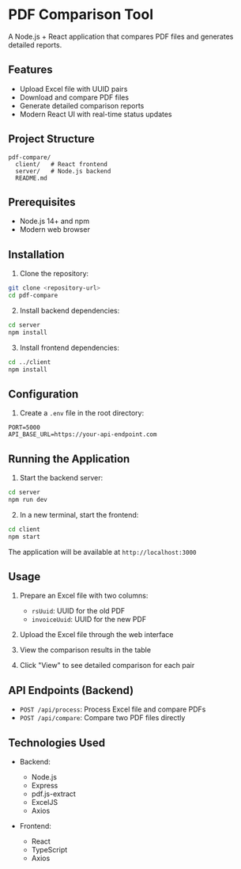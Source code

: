 # PDF Comparison Tool

A Node.js + React application that compares PDF files and generates detailed reports.

## Features

- Upload Excel file with UUID pairs
- Download and compare PDF files
- Generate detailed comparison reports
- Modern React UI with real-time status updates

## Project Structure
```
pdf-compare/
  client/   # React frontend
  server/   # Node.js backend
  README.md
```

## Prerequisites

- Node.js 14+ and npm
- Modern web browser

## Installation

1. Clone the repository:
```bash
git clone <repository-url>
cd pdf-compare
```

2. Install backend dependencies:
```bash
cd server
npm install
```

3. Install frontend dependencies:
```bash
cd ../client
npm install
```

## Configuration

1. Create a `.env` file in the root directory:
```
PORT=5000
API_BASE_URL=https://your-api-endpoint.com
```

## Running the Application

1. Start the backend server:
```bash
cd server
npm run dev
```

2. In a new terminal, start the frontend:
```bash
cd client
npm start
```

The application will be available at `http://localhost:3000`

## Usage

1. Prepare an Excel file with two columns:
   - `rsUuid`: UUID for the old PDF
   - `invoiceUuid`: UUID for the new PDF

2. Upload the Excel file through the web interface

3. View the comparison results in the table

4. Click "View" to see detailed comparison for each pair

## API Endpoints (Backend)

- `POST /api/process`: Process Excel file and compare PDFs
- `POST /api/compare`: Compare two PDF files directly

## Technologies Used

- Backend:
  - Node.js
  - Express
  - pdf.js-extract
  - ExcelJS
  - Axios

- Frontend:
  - React
  - TypeScript
  - Axios 